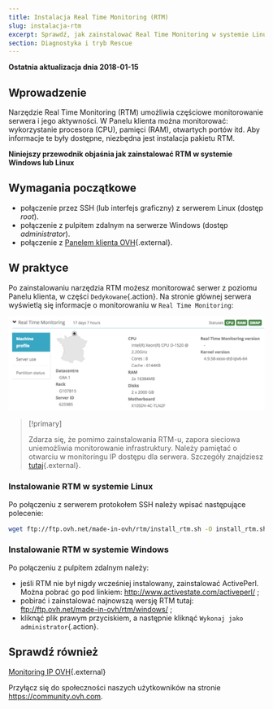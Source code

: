 ```yaml
---
title: Instalacja Real Time Monitoring (RTM)
slug: instalacja-rtm
excerpt: Sprawdź, jak zainstalować Real Time Monitoring w systemie Linux lub Windows.
section: Diagnostyka i tryb Rescue
---
```


**Ostatnia aktualizacja dnia 2018-01-15**

## Wprowadzenie

Narzędzie Real Time Monitoring (RTM) umożliwia częściowe monitorowanie serwera i jego aktywności. W Panelu klienta można monitorować: wykorzystanie procesora (CPU), pamięci (RAM), otwartych portów itd. Aby informacje te były dostępne, niezbędna jest instalacja pakietu RTM.

**Niniejszy przewodnik objaśnia jak zainstalować RTM w systemie Windows lub Linux**

## Wymagania początkowe

- połączenie przez SSH (lub interfejs graficzny) z serwerem Linux (dostęp *root*).
- połączenie z pulpitem zdalnym na serwerze Windows (dostęp *administrator*).
- połączenie z [Panelem klienta OVH](https://www.ovh.com/auth/?action=gotomanager){.external}.

## W praktyce

Po zainstalowaniu narzędzia RTM możesz monitorować serwer z poziomu Panelu klienta, w części `Dedykowane`{.action}. Na stronie głównej serwera wyświetlą się informacje o monitorowaniu w `Real Time Monitoring`:

![Real Time Monitoring](images/rtm.png)

> [!primary]
>
> Zdarza się, że pomimo zainstalowania RTM-u, zapora sieciowa uniemożliwia monitorowanie infrastruktury. Należy pamiętać o otwarciu w monitoringu IP dostępu dla serwera. Szczegóły znajdziesz [tutaj](https://docs.ovh.com/fr/dedicated/monitoring-ip-ovh/){.external}.
> 

### Instalowanie RTM w systemie Linux

Po połączeniu z serwerem protokołem SSH należy wpisać następujące polecenie:

```sh
wget ftp://ftp.ovh.net/made-in-ovh/rtm/install_rtm.sh -O install_rtm.sh ; /bin/bash install_rtm.sh
```

### Instalowanie RTM w systemie Windows

Po połączeniu z pulpitem zdalnym należy:

- jeśli RTM nie był nigdy wcześniej instalowany, zainstalować ActivePerl. Można pobrać go pod linkiem: <http://www.activestate.com/activeperl/> ;
- pobirać i zainstalować najnowszą wersję RTM tutaj: <ftp://ftp.ovh.net/made-in-ovh/rtm/windows/> ;
- kliknąć plik prawym przyciskiem, a następnie kliknąć `Wykonaj jako administrator`{.action}.


## Sprawdź również

[Monitoring IP OVH](https://docs.ovh.com/fr/dedicated/monitoring-ip-ovh/){.external}

Przyłącz się do społeczności naszych użytkowników na stronie <https://community.ovh.com>.

